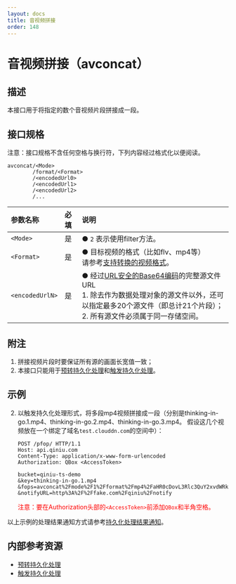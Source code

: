 ```yaml
---
layout: docs
title: 音视频拼接
order: 148
---
```


<a id="avconcat"></a>
# 音视频拼接（avconcat）

<a id="avconcat-description"></a>
## 描述

本接口用于将指定的数个音视频片段拼接成一段。

<a id="avconcat-specification"></a>
## 接口规格

注意：接口规格不含任何空格与换行符，下列内容经过格式化以便阅读。  

```
avconcat/<Mode>
        /format/<Format>
        /<encodedUrl0>
        /<encodedUrl1>
        /<encodedUrl2>
        /...
```

参数名称                | 必填 | 说明
:---------------------- | :--- | :---------------------------------------------------------------
`<Mode>`                | 是   | ● `2` 表示使用filter方法。
`<Format>`              | 是   | ● 目标视频的格式（比如flv、mp4等）<br>请参考[支持转换的视频格式](http://ffmpeg.org/general.html#File-Formats)。
`<encodedUrlN>`         | 是   | ● 经过[URL安全的Base64编码][urlsafeBase64Href]的完整源文件URL<br>1. 除去作为数据处理对象的源文件以外，还可以指定最多20个源文件（即总计21个片段）；<br>2. 所有源文件必须属于同一存储空间。

<a id="avconcat-remarks"></a>
## 附注

1. 拼接视频片段时要保证所有源的画面长宽值一致；
2. 本接口只能用于[预转持久化处理][persistentOpsHref]和[触发持久化处理][pfopHref]。

<a id="avconcat-samples"></a>
## 示例

2. 以触发持久化处理形式，将多段mp4视频拼接成一段（分别是thinking-in-go.1.mp4、thinking-in-go.2.mp4、thinking-in-go.3.mp4。 假设这几个视频放在一个绑定了域名`test.clouddn.com`的空间中）：  

	```
    POST /pfop/ HTTP/1.1
    Host: api.qiniu.com
    Content-Type: application/x-www-form-urlencoded
    Authorization: QBox <AccessToken>

    bucket=qiniu-ts-demo
    &key=thinking-in-go.1.mp4
    &fops=avconcat%2Fmode%2F1%2Fformat%2Fmp4%2FaHR0cDovL3Rlc3QuY2xvdWRkbi5jb20vdGhpbmtpbmctaW4tZ28uMi5tcDQ%3D%2FaHR0cDovL3Rlc3QuY2xvdWRkbi5jb20vdGhpbmtpbmctaW4tZ28uMy5tcDQ%3D
    &notifyURL=http%3A%2F%2Ffake.com%2Fqiniu%2Fnotify
	```

	<span style="color: red;">注意：要在Authorization头部的`<AccessToken>`前添加`QBox`和半角空格。</span>

以上示例的处理结果通知方式请参考[持久化处理结果通知][pfopNotificationHref]。  

<a id="avconcat-internal-resources"></a>
## 内部参考资源

- [预转持久化处理][persistentOpsHref]
- [触发持久化处理][pfopHref]

[persistentOpsHref]: http://developer.qiniu.com/docs/v6/api/reference/security/put-policy.html#put-policy-persistent-ops "预转持久化处理"
[pfopHref]:          http://developer.qiniu.com/docs/v6/api/reference/fop/pfop/pfop.html                                        "触发持久化处理"
[pfopNotificationHref]: http://developer.qiniu.com/docs/v6/api/reference/fop/pfop/pfop.html#pfop-notification                   "持久化处理结果通知"

[urlsafeBase64Href]: http://developer.qiniu.com/docs/v6/api/overview/appendix.html#urlsafe-base64 "URL安全的Base64编码"
